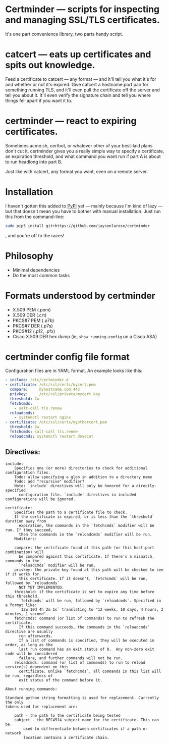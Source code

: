 # Certminder — scripts for inspecting and managing SSL/TLS certificates.

It's one part convenience library, two parts handy script.

# catcert — eats up certificates and spits out knowledge.

Feed a certificate to catcert — any format — and it'll tell you what it's for and whether or not it's expired. Give catcert a hostname:port pair for something running TLS, and it'll even pull the certificate off the server and tell you about it. It'll even verify the signature chain and tell you where things fell apart if you want it to.

# certminder — react to expiring certificates.

Sometimes acme.sh, certbot, or whatever other of your best-laid plans don't cut it. certminder gives you a really simple way to specify a certificate, an expiration threshold, and what command you want run if part A is about to run headlong into part B.

Just like with catcert, any format you want, even on a remote server.

# Installation

I haven't gotten this added to [PyPI](https://pypi.org/) yet — mainly because I'm kind of lazy — but that doesn't mean you have to bother with manual installation. Just run this from the command-line:

```bash
sudo pip3 install git+https://github.com/jaysonlarose/certminder
```

, and you're off to the races!

# Philosophy

* Minimal dependencies
* Do the most common tasks 

# Formats understood by certminder

* X.509 PEM (.pem)
* X.509 DER (.crt)
* PKCS#7 PEM (.p7b)
* PKCS#7 DER (.p7s)
* PKCS#12 (.p12, .pfx)
* Cisco X.509 DER hex dump (ie, `show running-config` on a Cisco ASA)

# certminder config file format

Configuration files are in YAML format. An example looks like this:

```yaml
- include: /etc/certminder.d
- certificate: /etc/ssl/certs/mycert.pem
  compare:     myhostname.com:443
  privkey:     /etc/ssl/private/mycert.key
  threshold: 2w
  fetchcmds:
    - salt-call tls.renew
  reloadcmds:
    - systemctl restart nginx
- certificate: /etc/ssl/certs/myothercert.pem
  threshold: 2w
  fetchcmds: salt-call tls.renew
  reloadcmds: systemctl restart dovecot
```


## Directives:

```
include: 
	Specifies one (or more) directories to check for additional configuration files.
	Todo: allow specifying a glob in addition to a directory name
	Todo: add "recursive" modifier?
	Note: `include` directives will only be honored for a directly-specified
	  configuration file. `include` directives in included configurations will be ignored.

certificate:
	Specifies the path to a certificate file to check.
	If the certificate is expired, or is less than the `threshold` duration away from
	  expiration, the commands in the `fetchcmds` modifier will be run. If they succeed,
	  then the commands in the `reloadcmds` modifier will be run.
	Modifiers:

	compare: the certificate found at this path (or this host:port combination) will
	  be compared against this certificate. If there's a mismatch, commands in the
	  `reloadcmds` modifier will be run.
	privkey: the private key found at this path will be checked to see if it works for
	  this certificate. If it doesn't, `fetchcmds` will be run, followed by `reloadcmds`
	  NOT YET IMPLEMENTED.
	threshold: if the certificate is set to expire any time before this threshold,
	  `fetchcmds` will be run, followed by `reloadcmds`. Specified in a format like:
	  `12w 10d 4h 2m 1s` translating to "12 weeks, 10 days, 4 hours, 2 minutes, 1 second".
	fetchcmds: command (or list of commands) to run to refresh the certificate.
	  If this command succeeds, the commands in the `reloadcmds` directive are usually
	  run afterwards.
	  If a list of commands is specified, they will be executed in order, as long as the
	  last run command has an exit status of 0.  Any non-zero exit code will be considered
	  failure, and further commands will not be run.
	reloadcmds: command (or list of commands) to run to reload service(s) dependent on this
	  certificate. Unlike `fetchcmds`, all commands in this list will be run, regardless of
	  exit status of the command before it.

About running commands:

Standard python string formatting is used for replacement. Currently the only
tokens used for replacement are:

    path - the path to the certificate being tested
	subject - the RFC4514 subject name for the certificate. This can be
	    used to differentiate between certificates if a path or network
		location contains a certificate chain.

```
